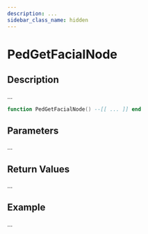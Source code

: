 ```yaml
---
description: ...
sidebar_class_name: hidden
---
```


# PedGetFacialNode

## Description

...

```lua
function PedGetFacialNode() --[[ ... ]] end
```

## Parameters

...

## Return Values

...

## Example

...

